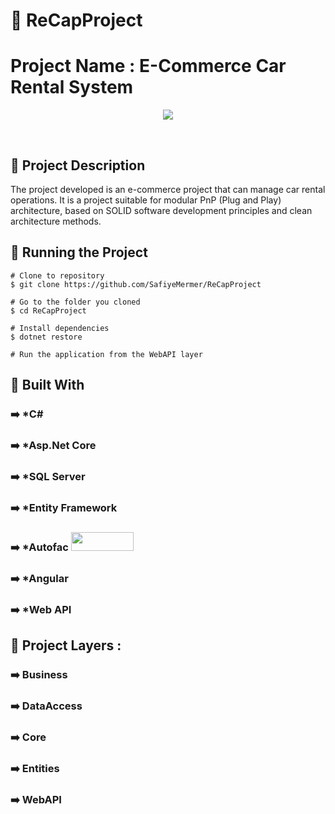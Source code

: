 #  :key: ReCapProject
# Project Name : E-Commerce Car Rental System
<p align="center">
  <img src="https://cdn3.f-cdn.com/contestentries/401406/13464693/572b13cb93322_thumb900.jpg"  />
</p><br/>

## :star2: Project Description
The project developed is an e-commerce project that can manage car rental operations. It is a project suitable for modular PnP (Plug and Play) architecture, based on SOLID software development principles and clean architecture methods.

## :star2: Running the Project
```
# Clone to repository
$ git clone https://github.com/SafiyeMermer/ReCapProject

# Go to the folder you cloned
$ cd ReCapProject

# Install dependencies
$ dotnet restore

# Run the application from the WebAPI layer
```
## :star2: Built With
### :arrow_right:  *C# 
### :arrow_right: *Asp.Net Core
### :arrow_right: *SQL Server  
### :arrow_right: *Entity Framework  
### :arrow_right: *Autofac       <img width ="100" height ="30" src="https://camo.githubusercontent.com/660a4e0e53571f8f593a56df74573cb8f09777268a87305057363a9b38a3dd59/68747470733a2f2f696d672e736869656c64732e696f2f62616467652f4175746f6661632d3030343838303f7374796c653d666f722d7468652d6261646765266c6f676f3d6e75676574266c6f676f436f6c6f723d7768697465" />
### :arrow_right: *Angular
### :arrow_right: *Web API    

## :star2: Project Layers : 

### :arrow_right: Business <br/>
### :arrow_right: DataAccess <br/>
### :arrow_right: Core <br/>
### :arrow_right: Entities <br/> 
### :arrow_right: WebAPI <br/>

